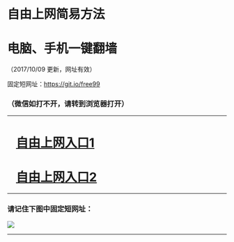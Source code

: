 ﻿# 自由上网简易方法

# 电脑、手机一键翻墙

（2017/10/09 更新，网址有效）

固定短网址：https://git.io/free99

### （微信如打不开，请转到浏览器打开）


***





# &nbsp;&nbsp; <a href="http://ft106356326.fwq-tz-1001.info/fwqtz01.html?t=100900123331 " target="_blank">自由上网入口1</a>
# &nbsp;&nbsp; <a href="http://ft2824715571.fwq-tz-1002.info/fwqtz02.html?t=100900120321 " target="_blank">自由上网入口2</a>
***

### 请记住下图中固定短网址：

<img src="https://s3-us-west-2.amazonaws.com/fwq-1001/yjfq-20170905okok.png" /> 


***


